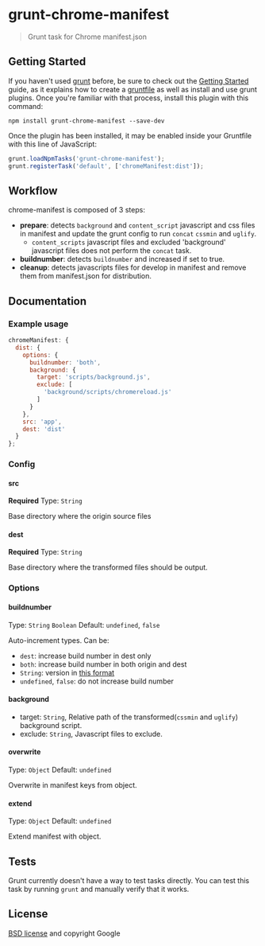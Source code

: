 # grunt-chrome-manifest

> Grunt task for Chrome manifest.json

## Getting Started

If you haven't used [grunt][] before, be sure to check out the [Getting Started][] guide, as it explains how to create a [gruntfile][Getting Started] as well as install and use grunt plugins. Once you're familiar with that process, install this plugin with this command:

```shell
npm install grunt-chrome-manifest --save-dev
```

Once the plugin has been installed, it may be enabled inside your Gruntfile with this line of JavaScript:

```js
grunt.loadNpmTasks('grunt-chrome-manifest');
grunt.registerTask('default', ['chromeManifest:dist']);
```

[grunt]: http://gruntjs.com/
[Getting Started]: https://github.com/gruntjs/grunt/blob/devel/docs/getting_started.md

## Workflow

chrome-manifest is composed of 3 steps:

- **prepare**: detects `background` and `content_script` javascript and css files in manifest and update the grunt config to run `concat` `cssmin` and `uglify`.
  - `content_scripts` javascript files and excluded 'background' javascript files does not perform the `concat` task.
- **buildnumber**: detects `buildnumber` and increased if set to true.
- **cleanup**: detects javascripts files for develop in manifest and remove them from manifest.json for distribution.

## Documentation

### Example usage
```javascript
chromeManifest: {
  dist: {
    options: {
      buildnumber: 'both',
      background: {
        target: 'scripts/background.js',
        exclude: [
          'background/scripts/chromereload.js'
        ]
      }
    },
    src: 'app',
    dest: 'dist'
  }
};
```

### Config

#### src
**Required**
Type: `String`

Base directory where the origin source files

#### dest
**Required**
Type: `String`

Base directory where the transformed files should be output.

### Options
#### buildnumber
Type: `String` `Boolean` Default: `undefined`, `false`

Auto-increment types. Can be:

  - `dest`: increase build number in dest only
  - `both`: increase build number in both origin and dest
  - `String`: version in [this format](http://developer.chrome.com/apps/manifest/version) 
  - `undefined`, `false`: do not increase build number

#### background

- target: `String`, Relative path of the transformed(`cssmin` and `uglify`) background script.
- exclude: `String`, Javascript files to exclude.

#### overwrite
Type: `Object` Default: `undefined`

Overwrite in manifest keys from object.

#### extend
Type: `Object` Default: `undefined`

Extend manifest with object.

## Tests

Grunt currently doesn't have a way to test tasks directly. You can test this task by running `grunt` and manually verify that it works.

## License

[BSD license](http://opensource.org/licenses/bsd-license.php) and copyright Google
